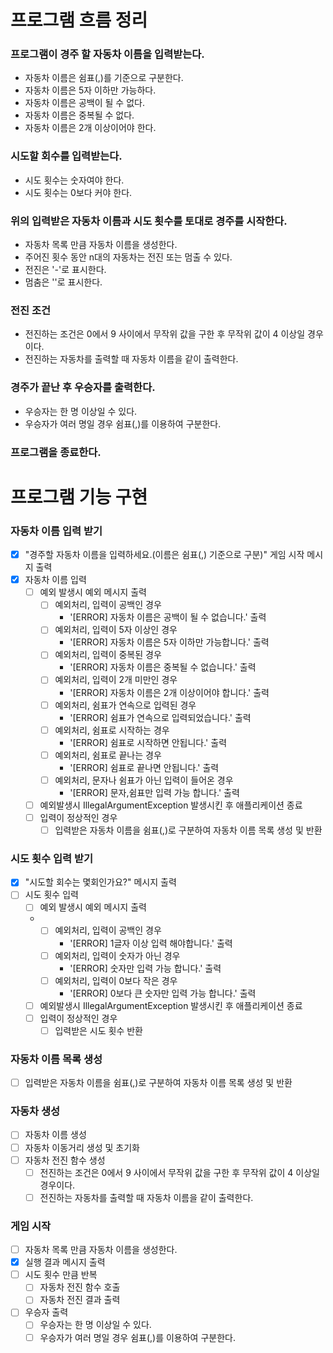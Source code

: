 # 프로그램 흐름 정리

### 프로그램이 경주 할 자동차 이름을 입력받는다.
- 자동차 이름은 쉼표(,)를 기준으로 구분한다.
- 자동차 이름은 5자 이하만 가능하다.
- 자동차 이름은 공백이 될 수 없다.
- 자동차 이름은 중복될 수 없다.
- 자동차 이름은 2개 이상이어야 한다.
### 시도할 회수를 입력받는다.
- 시도 횟수는 숫자여야 한다.
- 시도 횟수는 0보다 커야 한다.
### 위의 입력받은 자동차 이름과 시도 횟수를 토대로 경주를 시작한다.
- 자동차 목록 만큼 자동차 이름을 생성한다.
- 주어진 횟수 동안 n대의 자동차는 전진 또는 멈출 수 있다.
- 전진은 '-'로 표시한다.
- 멈춤은 ''로 표시한다.
### 전진 조건
- 전진하는 조건은 0에서 9 사이에서 무작위 값을 구한 후 무작위 값이 4 이상일 경우이다.
- 전진하는 자동차를 출력할 때 자동차 이름을 같이 출력한다.
### 경주가 끝난 후 우승자를 출력한다.
- 우승자는 한 명 이상일 수 있다.
- 우승자가 여러 명일 경우 쉼표(,)를 이용하여 구분한다.
### 프로그램을 종료한다.

# 프로그램 기능 구현

### 자동차 이름 입력 받기
- [x] "경주할 자동차 이름을 입력하세요.(이름은 쉼표(,) 기준으로 구분)" 게임 시작 메시지 출력
- [x] 자동차 이름 입력
  - [ ] 예외 발생시 예외 메시지 출력
    - [ ] 예외처리, 입력이 공백인 경우
      - '[ERROR] 자동차 이름은 공백이 될 수 없습니다.' 출력
    - [ ] 예외처리, 입력이 5자 이상인 경우
      - '[ERROR] 자동차 이름은 5자 이하만 가능합니다.' 출력
    - [ ] 예외처리, 입력이 중복된 경우
      - '[ERROR] 자동차 이름은 중복될 수 없습니다.' 출력
    - [ ] 예외처리, 입력이 2개 미만인 경우
      - '[ERROR] 자동차 이름은 2개 이상이어야 합니다.' 출력
    - [ ] 예외처리, 쉼표가 연속으로 입력된 경우
      - '[ERROR] 쉼표가 연속으로 입력되었습니다.' 출력
    - [ ] 예외처리, 쉼표로 시작하는 경우
      - '[ERROR] 쉼표로 시작하면 안됩니다.' 출력
    - [ ] 예외처리, 쉼표로 끝나는 경우
      - '[ERROR] 쉼표로 끝나면 안됩니다.' 출력
    - [ ] 예외처리, 문자나 쉼표가 아닌 입력이 들어온 경우
      - '[ERROR] 문자,쉼표만 입력 가능 합니다.' 출력 
      <!-- 자동차 입력을 자동차1,자동차2 이런식도 가능하게 할건지 고민 해보기 -->
  - [ ] 예외발생시 IllegalArgumentException 발생시킨 후 애플리케이션 종료
  - [ ] 입력이 정상적인 경우
    - [ ] 입력받은 자동차 이름을 쉼표(,)로 구분하여 자동차 이름 목록 생성 및 반환
### 시도 횟수 입력 받기
- [x] "시도할 회수는 몇회인가요?" 메시지 출력
- [ ] 시도 횟수 입력
  - [ ] 예외 발생시 예외 메시지 출력
  - - [ ] 예외처리, 입력이 공백인 경우
      - '[ERROR] 1글자 이상 입력 해야합니다.' 출력
    - [ ] 예외처리, 입력이 숫자가 아닌 경우
      - '[ERROR] 숫자만 입력 가능 합니다.' 출력
    - [ ] 예외처리, 입력이 0보다 작은 경우
      - '[ERROR] 0보다 큰 숫자만 입력 가능 합니다.' 출력
  - [ ] 예외발생시 IllegalArgumentException 발생시킨 후 애플리케이션 종료
  - [ ] 입력이 정상적인 경우
    - [ ] 입력받은 시도 횟수 반환
### 자동차 이름 목록 생성
- [ ] 입력받은 자동차 이름을 쉼표(,)로 구분하여 자동차 이름 목록 생성 및 반환
### 자동차 생성
- [ ] 자동차 이름 생성
- [ ] 자동차 이동거리 생성 및 초기화
- [ ] 자동차 전진 함수 생성
  - [ ] 전진하는 조건은 0에서 9 사이에서 무작위 값을 구한 후 무작위 값이 4 이상일 경우이다.
  - [ ] 전진하는 자동차를 출력할 때 자동차 이름을 같이 출력한다.
### 게임 시작
- [ ] 자동차 목록 만큼 자동차 이름을 생성한다.
- [x] 실행 결과 메시지 출력
- [ ] 시도 횟수 만큼 반복
  - [ ] 자동차 전진 함수 호출
  - [ ] 자동차 전진 결과 출력
- [ ] 우승자 출력
  - [ ] 우승자는 한 명 이상일 수 있다.
  - [ ] 우승자가 여러 명일 경우 쉼표(,)를 이용하여 구분한다.